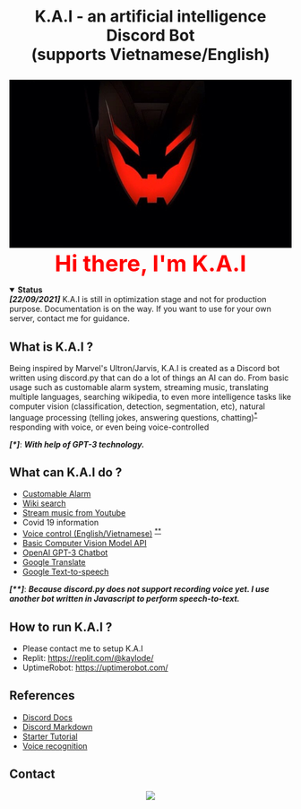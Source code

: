 # <p align="center"> K.A.I - an artificial intelligence Discord Bot <br> (supports Vietnamese/English) </p>


<p align="center">
 <a><img height=300px src="./avatar/kai.jpg"></a>
  <br>
  <a style="font-size: 40px; color:red;"> <strong> Hi there, I'm K.A.I </strong> </a>
</p>


<details open>
 <summary><strong>Status</strong></summary>
 <strong><i>[22/09/2021]</i></strong> K.A.I is still in optimization stage and not for production purpose. Documentation is on the way. If you want to use for your own server, contact me for guidance. 
</details>

## What is K.A.I ?
Being inspired by Marvel's Ultron/Jarvis, K.A.I is created as a Discord bot written using discord.py that can do a lot of things an AI can do. From basic usage such as customable alarm system, streaming music, translating multiple languages, searching wikipedia, to even more intelligence tasks like computer vision (classification, detection, segmentation, etc), natural language processing (telling jokes, answering questions, chatting)<sup>[*](#myfootnote1)</sup> responding with voice, or even being voice-controlled 

<a name="myfootnote1"><strong><i>[*]</i></strong></a>: **_With help of GPT-3 technology._**

## What can K.A.I do ?
- [Customable Alarm](https://github.com/kaylode/KAI/wiki/Features:-Customable-Alarm)
- [Wiki search](https://github.com/kaylode/KAI/wiki/Features:-Wiki-search)
- [Stream music from Youtube](https://github.com/kaylode/KAI/wiki/Features:-Stream-Youtube)
- Covid 19 information
- [Voice control (English/Vietnamese)](https://github.com/kaylode/KAI/wiki/Features:-Voice-control) <sup>[**](#myfootnote1)</sup>
- [Basic Computer Vision Model API](https://github.com/kaylode/KAI/wiki/Features:-Computer-Vision)
- [OpenAI GPT-3 Chatbot](https://github.com/kaylode/KAI/wiki/Featues:-Chatbot)
- [Google Translate](https://github.com/kaylode/KAI/wiki/Features:-Google-Translate)
- [Google Text-to-speech](https://github.com/kaylode/KAI/wiki/Features:-Text-to-Speech) 

<a name="myfootnote1"><strong><i>[**]</i></strong></a>: **_Because discord.py does not support recording voice yet. I use another bot written in Javascript to perform speech-to-text._**

## How to run K.A.I ?
- Please contact me to setup K.A.I
- Replit: https://replit.com/@kaylode/
- UptimeRobot: https://uptimerobot.com/

## References
- [Discord Docs](https://github.com/Rapptz/discord.py/tree/v1.7.3/examples)
- [Discord Markdown](https://gist.github.com/matthewzring/9f7bbfd102003963f9be7dbcf7d40e51)
- [Starter Tutorial](https://www.freecodecamp.org/news/create-a-discord-bot-with-python/)
- [Voice recognition](https://github.com/Rei-x/discord-speech-recognition)

## Contact

<p align="center">
 <a><img height=40px href="https://discordapp.com/users/326944513396441089" src="https://seeklogo.com/images/D/discord-color-logo-E5E6DFEF80-seeklogo.com.png"></a>
</p>


